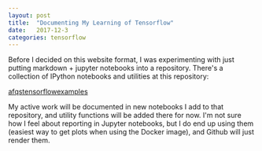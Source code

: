 ```yaml
---
layout: post
title:  "Documenting My Learning of Tensorflow"
date:   2017-12-3
categories: tensorflow
---
```


Before I decided on this website format, I was experimenting with just putting markdown + jupyter notebooks into a repository. There's a collection of IPython notebooks and utilities at this repository:

[afqstensorflowexamples](https://github.com/afqueiruga/afqstensorflowexamples)

My active work will be documented in new notebooks I add to that repository, and utility functions will be added there for now. I'm not sure how I feel about reporting in Jupyter notebooks, but I do end up using them (easiest way to get plots when using the Docker image), and Github will just render them.

